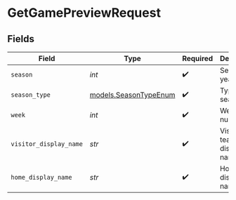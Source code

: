# GetGamePreviewRequest


## Fields

| Field                                                | Type                                                 | Required                                             | Description                                          | Example                                              |
| ---------------------------------------------------- | ---------------------------------------------------- | ---------------------------------------------------- | ---------------------------------------------------- | ---------------------------------------------------- |
| `season`                                             | *int*                                                | :heavy_check_mark:                                   | Season year                                          | 2025                                                 |
| `season_type`                                        | [models.SeasonTypeEnum](../models/seasontypeenum.md) | :heavy_check_mark:                                   | Type of season                                       | REG                                                  |
| `week`                                               | *int*                                                | :heavy_check_mark:                                   | Week number                                          | 4                                                    |
| `visitor_display_name`                               | *str*                                                | :heavy_check_mark:                                   | Visiting team display name                           | Minnesota Vikings                                    |
| `home_display_name`                                  | *str*                                                | :heavy_check_mark:                                   | Home team display name                               | Pittsburgh Steelers                                  |